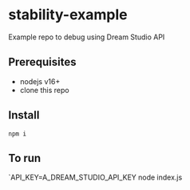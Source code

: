 # stability-example

Example repo to debug using Dream Studio API

## Prerequisites
- nodejs v16+
- clone this repo

## Install

`npm i`

## To run

`API_KEY=A_DREAM_STUDIO_API_KEY node index.js

